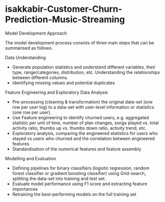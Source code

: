 # isakkabir-Customer-Churn-Prediction-Music-Streaming 

Model Development Approach

The model development process consists of three main steps that can be summarised as follows.

Data Understanding

* Generate population statistics and understand different variables, their type, range/categories, distribution, etc. Understanding the relationships between different columns.
* Identifying missing values and potential duplicates

Feature Engineering and Exploratory Data Analysis

* Pre-processing (cleaning & transformation) the original data-set (one row per user log) to a data-set with user-level information or statistics (one row per user).
* Use Feature engineering to identify churned users, e.g. aggregated statistic per unit of time, number of plan changes, songs played vs. total activity ratio, thumbs up vs. thumbs down ratio, activity trend, etc.
* Exploratory analysis, comparing the engineered statistics for users who stayed vs users who churned and the correlation between engineered features
* Standardisation of the numerical features and feature assembly

Modelling and Evaluation

* Defining pipelines for binary classifiers (logistic regression, random forest classifier or gradient boosting classifier) using Grid-search, splitting the data-set into training and test set. 
* Evaluate model performance using F1 score and extracting feature importances
* Retraining the best-performing models on the full training set
